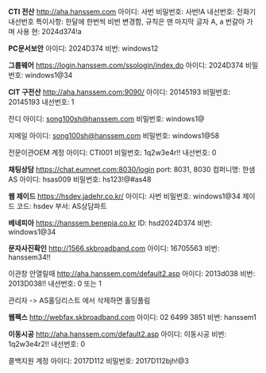 **CTI 전산**
http://aha.hanssem.com
아이디: 사번
비밀번호: 사번!A
내선번호: 전화기 내선번호
특이사항: 한달에 한번씩 비번 변경함, 규칙은 맨 마지막 글자 A, a 번갈아 가며 사용
현: 2024d374!a

**PC문서보안**
아이디: 2024D374
비번: windows12

**그룹웨어**
https://login.hanssem.com/ssologin/index.do
아이디: 2024D374
비밀번호: windows1@34

**CIT 구전산**
http://aha.hanssem.com:9090/
아이디: 20145193
비밀번호: 20145193
내선번호: 1

잔디
아이디: song100sh@hanssem.com
비밀번호: windows1@

지메일
아이디: song100sh@hanssem.com
비밀번호: windows1@58

전문이관OEM 계정
아이디: CTI001
비밀번호: 1q2w3e4r!!
내선번호: 0

**채팅상담**
https://chat.eumnet.com:8030/login
port: 8031, 8030
컴퍼니명: 한샘AS 
아이디: hsas009 
비밀번호: hs123!@#as48

**웹 제이드**
https://hsdev.jadehr.co.kr/
아이디: 사번
비밀번호: windows1@34
제이드 코드: hsdev
부서: AS상담파트

**베네피아**
https://hanssem.benepia.co.kr
ID: hsd2024D374
비번: windows1@34

**문자사진확인**
http://1566.skbroadband.com
아이디: 16705563
비번: hanssem34!!

이관창 안열릴때
http://aha.hanssem.com/default2.asp
아이디: 2013d038
비번: 2013D038!!
내선번호: 0 또는 1 

관리자 -> AS홀딩리스트 에서 삭제하면 홀딩풀림

**웹펙스**
http://webfax.skbroadband.com
아이디: 02 6499 3851
비번: hanssem1

**이동시공**
http://aha.hanssem.com/default2.asp
아이디: 이동시공
비번: 1q2w3e4r2!!
내선번호: 0

콜백지원 계정
아이디: 2017D112
비밀번호: 2017D112bjh!@3